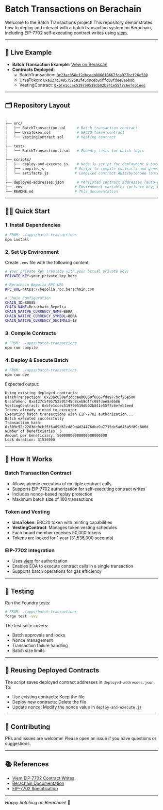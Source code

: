# Batch Transactions on Berachain

Welcome to the Batch Transactions project! This repository demonstrates how to deploy and interact with a batch transaction system on Berachain, including EIP-7702 self-executing contract writes using [viem](https://viem.sh/).

---

## 🚀 Live Example

- **Batch Transaction Example:** [View on Berascan](https://testnet.berascan.com/tx/0x509c52c2283dc0cbf5f6a09d61cd89a4d24476dba9a7715de5a645a5f89c800d)
- **Contracts Deployed:**
  - BatchTransaction: [`0x23ac058ef2dbcaeb0860f8667fda977bcf26e580`](https://testnet.berascan.com/address/0x23ac058ef2dbcaeb0860f8667fda977bcf26e580)
  - UrsaToken: [`0xa127c5495752501f45d8ceb8dffc08fdee8a6b8b`](https://testnet.berascan.com/address/0xa127c5495752501f45d8ceb8dffc08fdee8a6b8b)
  - VestingContract: [`0xbfe1ccec519799519db02b841e55f7c6efeb1eed`](https://testnet.berascan.com/address/0xbfe1ccec519799519db02b841e55f7c6efeb1eed)

---

## 🗂️ Repository Layout

```bash
.
├── src/
│   ├── BatchTransaction.sol     # Batch transaction contract
│   ├── UrsaToken.sol            # ERC20 token contract
│   └── VestingContract.sol      # Vesting contract
│
├── test/
│   └── BatchTransaction.t.sol   # Foundry tests for batch logic
│
├── scripts/
│   ├── deploy-and-execute.js    # Node.js script for deployment & batch execution (EIP-7702)
│   ├── compile.js              # Script to compile contracts and generate artifacts
│   └── artifacts.js            # Compiled contract ABIs/bytecode (auto-generated)
│
├── deployed-addresses.json      # Persisted contract addresses (auto-generated)
├── .env                        # Environment variables (private key, RPC, etc.)
└── README.md                   # This documentation
```

---

## 🧑‍💻 Quick Start

### 1. Install Dependencies

```bash
# FROM: ./apps/batch-transactions
npm install
```

### 2. Set Up Environment

Create `.env` file with the following content:

```bash
# Your private key (replace with your actual private key)
PRIVATE_KEY=your_private_key_here

# Berachain Bepolia RPC URL
RPC_URL=https://bepolia.rpc.berachain.com

# Chain configuration
CHAIN_ID=80085
CHAIN_NAME=Berachain Bepolia
CHAIN_NATIVE_CURRENCY_NAME=BERA
CHAIN_NATIVE_CURRENCY_SYMBOL=BERA
CHAIN_NATIVE_CURRENCY_DECIMALS=18
```

### 3. Compile Contracts

```bash
# FROM: ./apps/batch-transactions
npm run compile
```

### 4. Deploy & Execute Batch

```bash
# FROM: ./apps/batch-transactions
npm run dev
```

Expected output:

```
Using existing deployed contracts:
BatchTransaction: 0x23ac058ef2dbcaeb0860f8667fda977bcf26e580
UrsaToken: 0xa127c5495752501f45d8ceb8dffc08fdee8a6b8b
VestingContract: 0xbfe1ccec519799519db02b841e55f7c6efeb1eed
Tokens already minted to executor
Executing batch transactions with EIP-7702 authorization...
Batch executed successfully
Transaction hash: 0x509c52c2283dc0cbf5f6a09d61cd89a4d24476dba9a7715de5a645a5f89c800d
Number of beneficiaries: 3
Amount per beneficiary: 50000000000000000000000
Lock duration: 31536000
```

---

## 📝 How It Works

### Batch Transaction Contract

- Allows atomic execution of multiple contract calls
- Supports EIP-7702 authorization for self-executing contract writes
- Includes nonce-based replay protection
- Maximum batch size of 100 transactions

### Token and Vesting

- **UrsaToken**: ERC20 token with minting capabilities
- **VestingContract**: Manages token vesting schedules
- Each board member receives 50,000 tokens
- Tokens are locked for 1 year (31,536,000 seconds)

### EIP-7702 Integration

- Uses [viem](https://viem.sh/docs/eip7702/contract-writes) for authorization
- Enables EOA to execute contract calls in a single transaction
- Supports batch operations for gas efficiency

---

## 🧪 Testing

Run the Foundry tests:

```bash
# FROM: ./apps/batch-transactions
forge test -vvv
```

The test suite covers:

- Batch approvals and locks
- Nonce management
- Transaction failure handling
- Batch size limits

---

## 🔄 Reusing Deployed Contracts

The script saves deployed contract addresses in `deployed-addresses.json`. To:

- Use existing contracts: Keep the file
- Deploy new contracts: Delete the file
- Update nonce: Modify the nonce value in `deploy-and-execute.js`

---

## 🤝 Contributing

PRs and issues are welcome! Please open an issue if you have questions or suggestions.

---

## 📚 References

- [Viem EIP-7702 Contract Writes](https://viem.sh/docs/eip7702/contract-writes)
- [Berachain Documentation](https://docs.berachain.com)
- [EIP-7702 Specification](https://eips.ethereum.org/EIPS/eip-7702)

---

_Happy batching on Berachain!_ 🚀
